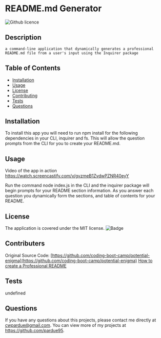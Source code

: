 # README.md Generator
  ![Github licence](https://img.shields.io/badge/license-MIT-blue.svg)
  ## Description 
    a command-line application that dynamically generates a professional README.md file from a user's input using the Inquirer package
  ## Table of Contents
  * [Installation](#installation)
  * [Usage](#usage)
  * [License](#license)
  * [Contributing](#contributing)
  * [Tests](#tests)
  * [Questions](#questions)
  
  ## Installation 
  To install this app you will need to run npm install for the following dependencies in your CLI, inquirer and fs. This will allow the question prompts from the CLI for you to create your README.md.
  ## Usage 
 Video of the app in action
 https://watch.screencastify.com/v/gvzmeB1ZvdwPZNR40eyY

  Run the command node index.js in the CLI and the inquirer package will begin prompts for your README section information. As you answer each question you dynamically form the sections, and table of contents for your README. 
  ## License
  The application is covered under the MIT license.
  ![Badge](https://img.shields.io/badge/License-MIT-blue.svg)
  ## Contributers
  Original Source Code: [https://github.com/coding-boot-camp/potential-enigma](https://github.com/coding-boot-camp/potential-enigma)
  [How to create a Professional README](./readme-guide.md)
  ## Tests
  undefined
  ## Questions
  If you have any questions about this projects, please contact me directly at cwpardue@gmail.com. You can view more of my projects at https://github.com/pardue95.


